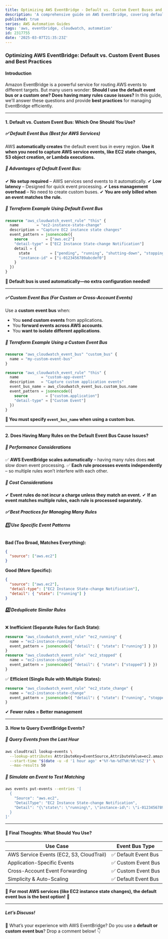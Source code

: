 ```yaml
---
title: Optimizing AWS EventBridge - Default vs. Custom Event Buses and Best Practices
description: 'A comprehensive guide on AWS EventBridge, covering default vs. custom event buses, best practices, and optimizing rule management for efficient event processing.'
published: true
series: AWS Automation Guides
tags: 'aws, eventbridge, cloudwatch, automation'
id: 2317755
date: '2025-03-07T21:35:23Z'
---
```


### Optimizing AWS EventBridge: Default vs. Custom Event Buses and Best Practices

#### Introduction

Amazon EventBridge is a powerful service for routing AWS events to different targets. But many users wonder: **Should I use the default event bus or a custom one? Does having many rules cause issues?** In this guide, we'll answer these questions and provide **best practices** for managing EventBridge efficiently.

---

#### **1. Default vs. Custom Event Bus: Which One Should You Use?**

##### **✅ Default Event Bus (Best for AWS Services)**

AWS **automatically creates** the default event bus in every region. **Use it when you need to capture AWS service events, like EC2 state changes, S3 object creation, or Lambda executions.**

##### **🔹 Advantages of Default Event Bus:**

✔ **No setup required** – AWS services send events to it automatically.
✔ **Low latency** – Designed for quick event processing.
✔ **Less management overhead** – No need to create custom buses.
✔ **You are only billed when an event matches the rule.**

##### **📌 Terraform Example Using Default Event Bus**

```terraform
resource "aws_cloudwatch_event_rule" "this" {
  name        = "ec2-instance-state-change"
  description = "Capture EC2 instance state changes"
  event_pattern = jsonencode({
    source        = ["aws.ec2"]
    "detail-type" = ["EC2 Instance State-change Notification"]
    detail = {
      state         = ["pending", "running", "shutting-down", "stopping", "stopped", "terminated"]
      "instance-id" = ["i-0123456789abcdef0"]
    }
  })
}
```

**📌 Default bus is used automatically—no extra configuration needed!**

---

##### **✅ Custom Event Bus (For Custom or Cross-Account Events)**

Use a **custom event bus** when:

- You **send custom events** from applications.
- You **forward events across AWS accounts**.
- You **want to isolate different applications**.

##### **📌 Terraform Example Using a Custom Event Bus**

```terraform
resource "aws_cloudwatch_event_bus" "custom_bus" {
  name = "my-custom-event-bus"
}

resource "aws_cloudwatch_event_rule" "this" {
  name          = "custom-app-event"
  description   = "Capture custom application events"
  event_bus_name = aws_cloudwatch_event_bus.custom_bus.name
  event_pattern = jsonencode({
    source        = ["custom.application"]
    "detail-type" = ["Custom Event"]
  })
}
```

**📌 You must specify `event_bus_name` when using a custom bus.**

---

#### **2. Does Having Many Rules on the Default Event Bus Cause Issues?**

##### **🔹 Performance Considerations**

✅ **AWS EventBridge scales automatically** – having many rules does **not** slow down event processing.
✅ **Each rule processes events independently** – so multiple rules won’t interfere with each other.

##### **🔹 Cost Considerations**

✔ **Event rules do not incur a charge unless they match an event.**
✔ **If an event matches multiple rules, each rule is processed separately.**

##### **✅ Best Practices for Managing Many Rules**

###### **1️⃣ Use Specific Event Patterns**

**Bad (Too Broad, Matches Everything):**

```json
{
  "source": ["aws.ec2"]
}
```

**Good (More Specific):**

```json
{
  "source": ["aws.ec2"],
  "detail-type": ["EC2 Instance State-change Notification"],
  "detail": { "state": ["running"] }
}
```

###### **2️⃣ Deduplicate Similar Rules**

❌ **Inefficient (Separate Rules for Each State)**:

```terraform
resource "aws_cloudwatch_event_rule" "ec2_running" {
  name = "ec2-instance-running"
  event_pattern = jsonencode({ "detail": { "state": ["running"] } })
}
resource "aws_cloudwatch_event_rule" "ec2_stopped" {
  name = "ec2-instance-stopped"
  event_pattern = jsonencode({ "detail": { "state": ["stopped"] } })
}
```

✅ **Efficient (Single Rule with Multiple States):**

```terraform
resource "aws_cloudwatch_event_rule" "ec2_state_change" {
  name = "ec2-instance-state-change"
  event_pattern = jsonencode({ "detail": { "state": ["running", "stopped", "terminated"] } })
}
```

✔ **Fewer rules = Better management**

---

#### **3. How to Query EventBridge Events?**

##### **🔹 Query Events from the Last Hour**

```sh
aws cloudtrail lookup-events \
  --lookup-attributes AttributeKey=EventSource,AttributeValue=ec2.amazonaws.com \
  --start-time "$(date -u -d '1 hour ago' +'%Y-%m-%dT%H:%M:%SZ')" \
  --max-results 50
```

##### **🔹 Simulate an Event to Test Matching**

```sh
aws events put-events --entries '[
  {
    "Source": "aws.ec2",
    "DetailType": "EC2 Instance State-change Notification",
    "Detail": "{\"state\": \"running\", \"instance-id\": \"i-0123456789abcdef0\"}"
  }
]'
```

---

#### **🚀 Final Thoughts: What Should You Use?**

| **Use Case** | **Event Bus Type** |
|-------------|-----------------|
| AWS Service Events (EC2, S3, CloudTrail) | ✅ Default Event Bus |
| Application-Specific Events | ✅ Custom Event Bus |
| Cross-Account Event Forwarding | ✅ Custom Event Bus |
| Simplicity & Auto-Scaling | ✅ Default Event Bus |

📌 **For most AWS services (like EC2 instance state changes), the default event bus is the best option!** 🚀

---

##### **Let’s Discuss!**

💬 What’s your experience with AWS EventBridge? Do you use a **default or custom event bus**? Drop a comment below! 👇
